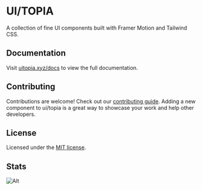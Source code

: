 # UI/TOPIA

A collection of fine UI components built with Framer Motion and Tailwind CSS.

## Documentation

Visit [uitopia.xyz/docs](http://uitopia.xyz/docs) to view the full documentation.

## Contributing

Contributions are welcome! Check out our [contributing guide](/CONTRIBUTING.md). 
Adding a new component to ui/topia is a great way to showcase your work and help other developers.

## License

Licensed under the [MIT license](/LICENSE).


## Stats

![Alt](https://repobeats.axiom.co/api/embed/16b1e8de603fba86ba6461e4201037ff9ea9bb27.svg 'Repobeats analytics image')


